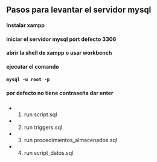 ## Pasos para levantar el servidor mysql

#### Instalar xampp
#### iniciar el servidor mysql port defecto 3306
#### abrir la shell de xampp o usar workbench
#### ejecutar el comando  
#### `mysql -u root -p`
#### por defecto no tiene contraseña dar enter
##### <Para ejecutar los scripts tienen que copiar y pegarlo en el shell>
- 1. run script.sql 
- 2. run triggers.sql
- 3. run procedimientos_almacenados.sql
- 4. run script_datos.sql
